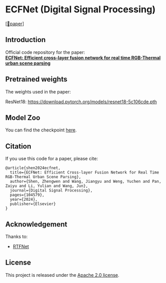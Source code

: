 # ECFNet (Digital Signal Processing)

\[[📜paper](https://doi.org/10.1016/j.dsp.2024.104579)\]

## Introduction

Official code repository for the paper:  
[**ECFNet: Efficient cross-layer fusion network for real time RGB-Thermal urban scene parsing**](https://doi.org/10.1016/j.dsp.2024.104579)    

## Pretrained weights

The weights used in the paper:

ResNet18: https://download.pytorch.org/models/resnet18-5c106cde.pth

## Model Zoo

You can find the checkpoint [here](https://drive.google.com/file/d/1dc86y_AJ0g1ASV0cdFA101gOJal8dPiq/view?usp=sharing).

## Citation
If you use this code for a paper, please cite:

```
@article{shen2024ecfnet,
  title={ECFNet: Efficient Cross-layer Fusion Network for Real Time RGB-Thermal Urban Scene Parsing},
  author={Shen, Zhengwen and Wang, Jiangyu and Weng, Yuchen and Pan, Zaiyu and Li, Yulian and Wang, Jun},
  journal={Digital Signal Processing},
  pages={104579},
  year={2024},
  publisher={Elsevier}
}
```

## Acknowledgement

Thanks to:

- [RTFNet](https://github.com/yuxiangsun/RTFNet)

## License

This project is released under the [Apache 2.0 license](LICENSE).

